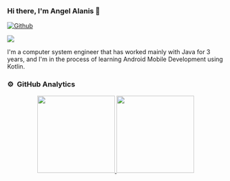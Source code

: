 ### Hi there, I'm Angel Alanis 👋

[![Github](https://img.shields.io/github/followers/angelalanis?label=Follow&style=social)](https://github.com/angelalanis)

<img src="https://i.imgur.com/91JQAqB.png">

I'm a computer system engineer that  has worked mainly with Java for 3 years, and I'm in the process of learning Android Mobile Development using Kotlin.

### ⚙️ &nbsp;GitHub Analytics

<p align="center">
<a href="https://github.com/AngelAlanis">
  <img height="180em" src="https://github-readme-stats-eight-theta.vercel.app/api?username=AngelAlanis&show_icons=true&theme=algolia&include_all_commits=true&count_private=true"/>
  <img height="180em" src="https://github-readme-stats-eight-theta.vercel.app/api/top-langs/?username=AngelAlanis&layout=compact&langs_count=8&theme=algolia"/>
</a>
</p>
